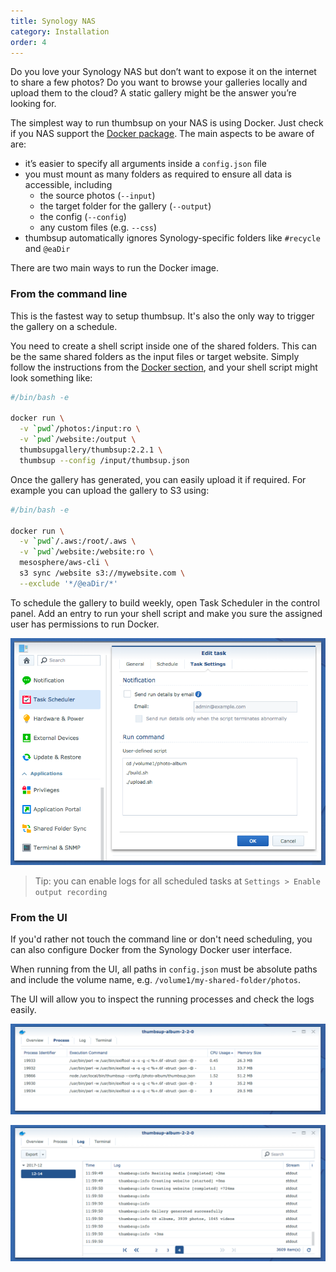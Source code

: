 ```yaml
---
title: Synology NAS
category: Installation
order: 4
---
```


Do you love your Synology NAS but don’t want to expose it on the internet to share a few photos? Do you want to browse your galleries locally and upload them to the cloud?
A static gallery might be the answer you’re looking for.

The simplest way to run thumbsup on your NAS is using Docker. Just check if you NAS support the [Docker package](https://www.synology.com/en-global/dsm/packages/Docker).
The main aspects to be aware of are:

- it’s easier to specify all arguments inside a `config.json` file
- you must mount as many folders as required to ensure all data is accessible, including
  - the source photos (`--input`)
  - the target folder for the gallery (`--output`)
  - the config (`--config`)
  - any custom files (e.g. `--css`)
- thumbsup automatically ignores Synology-specific folders like `#recycle` and `@eaDir`

There are two main ways to run the Docker image.

### From the command line

This is the fastest way to setup thumbsup.
It's also the only way to trigger the gallery on a schedule.

You need to create a shell script inside one of the shared folders.
This can be the same shared folders as the input files or target website. Simply follow the instructions from the [Docker section](../docker), and your shell script might look something like:

```bash
#/bin/bash -e

docker run \
  -v `pwd`/photos:/input:ro \
  -v `pwd`/website:/output \
  thumbsupgallery/thumbsup:2.2.1 \
  thumbsup --config /input/thumbsup.json
```

Once the gallery has generated, you can easily upload it if required. For example you can upload the gallery to S3 using:

```bash
#/bin/bash -e

docker run \
  -v `pwd`/.aws:/root/.aws \
  -v `pwd`/website:/website:ro \
  mesosphere/aws-cli \
  s3 sync /website s3://mywebsite.com \
  --exclude '*/@eaDir/*'
```

To schedule the gallery to build weekly, open Task Scheduler in the control panel.
Add an entry to run your shell script and
make you sure the assigned user has permissions to run Docker.

![Task scheduler screenshot](../../images/synology-scheduler.png)

> Tip: you can enable logs for all scheduled tasks at  `Settings > Enable output recording`

### From the UI

If you'd rather not touch the command line or don't need scheduling,
you can also configure Docker from the Synology Docker user interface.

When running from the UI, all paths in `config.json` must be absolute paths
and include the volume name, e.g. `/volume1/my-shared-folder/photos`.

The UI will allow you to inspect the running processes and check the logs easily.

![Processes screenshot](../../images/synology-processes.png)

![Processes screenshot](../../images/synology-logs.png)
